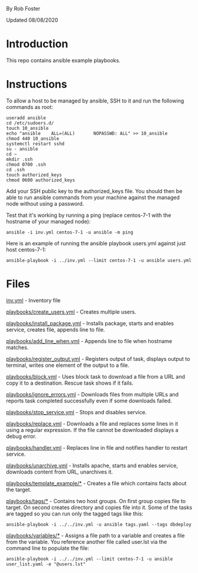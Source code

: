 By Rob Foster

Updated 08/08/2020

# Introduction
This repo contains ansible example playbooks.

# Instructions
To allow a host to be managed by ansible, SSH to it and run the following commands as root:
```
useradd ansible
cd /etc/sudoers.d/
touch 10_ansible
echo "ansible    ALL=(ALL)       NOPASSWD: ALL" >> 10_ansible
chmod 440 10_ansible
systemctl restart sshd
su - ansible
cd ~
mkdir .ssh
chmod 0700 .ssh
cd .ssh
touch authorized_keys
chmod 0600 authorized_keys
```
Add your SSH public key to the authorized_keys file. You should then be able to run ansible commands from your machine against the managed node without using a password. 

Test that it's working by running a ping (replace centos-7-1 with the hostname of your managed node):
```
ansible -i inv.yml centos-7-1 -u ansible -m ping 
```
Here is an example of running the ansible playbook users.yml against just host centos-7-1:
```
ansible-playbook -i ../inv.yml --limit centos-7-1 -u ansible users.yml
```

# Files
[inv.yml](inv.yml) - Inventory file

[playbooks/create_users.yml](playbooks/create_users.yml) - Creates multiple users. 

[playbooks/install_package.yml](playbooks/install_package.yml) - Installs package, starts and enables service, creates file, appends line to file.

[playbooks/add_line_when.yml](playbooks/add_line_when.yml) - Appends line to file when hostname matches.

[playbooks/register_output.yml](playbooks/register_output.yml) - Registers output of task, displays output to terminal, writes one element of the output to a file.

[playbooks/block.yml](playbooks/block.yml) - Uses block task to download a file from a URL and copy it to a destination. Rescue task shows if it fails.

[playbooks/ignore_errors.yml](playbooks/ignore_errors.yml) - Downloads files from multiple URLs and reports task completed successfully even if some downloads failed. 

[playbooks/stop_service.yml](playbooks/stop_service.yml) - Stops and disables service.

[playbooks/replace.yml](playbooks/replace.yml) - Downloads a file and replaces some lines in it using a regular expression. If the file cannot be downloaded displays a debug error. 

[playbooks/handler.yml](playbooks/handler.yml) - Replaces line in file and notifies handler to restart service.

[playbooks/unarchive.yml](playbooks/unarchive.yml) - Installs apache, starts and enables service, downloads content from URL, unarchives it.

[playbooks/template_example/*](playbooks/template_example) - Creates a file which contains facts about the target.

[playbooks/tags/*](playbooks/tags) - Contains two host groups. On first group copies file to target. On second creates directory and copies file into it. Some of the tasks are tagged so you can run only the tagged tags like this:
```
ansible-playbook -i ../../inv.yml -u ansible tags.yaml --tags dbdeploy
```

[playbooks/variables/*](playbooks/variables) - Assigns a file path to a variable and creates a file from the variable. You reference another file called user.lst via the command line to populate the file:
```
ansible-playbook -i ../../inv.yml --limit centos-7-1 -u ansible user_list.yaml -e "@users.lst"
```
